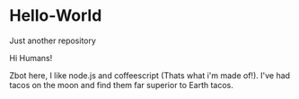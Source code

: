 # Hello-World
Just another repository

Hi Humans!

Zbot here, I like node.js and coffeescript (Thats what i'm made of!).
I've had tacos on the moon and find them far superior to Earth tacos.
